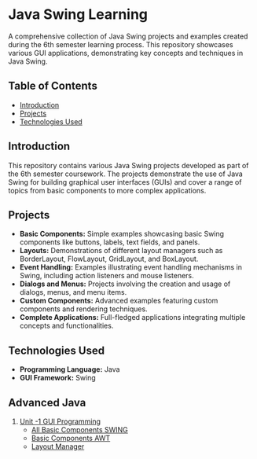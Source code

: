 # Java Swing Learning 

A comprehensive collection of Java Swing projects and examples created during the 6th semester learning process. This repository showcases various GUI applications, demonstrating key concepts and techniques in Java Swing.

## Table of Contents
- [Introduction](#introduction)
- [Projects](#projects)
- [Technologies Used](#technologies-used)


## Introduction
This repository contains various Java Swing projects developed as part of the 6th semester coursework. The projects demonstrate the use of Java Swing for building graphical user interfaces (GUIs) and cover a range of topics from basic components to more complex applications.

## Projects
- **Basic Components:** Simple examples showcasing basic Swing components like buttons, labels, text fields, and panels.
- **Layouts:** Demonstrations of different layout managers such as BorderLayout, FlowLayout, GridLayout, and BoxLayout.
- **Event Handling:** Examples illustrating event handling mechanisms in Swing, including action listeners and mouse listeners.
- **Dialogs and Menus:** Projects involving the creation and usage of dialogs, menus, and menu items.
- **Custom Components:** Advanced examples featuring custom components and rendering techniques.
- **Complete Applications:** Full-fledged applications integrating multiple concepts and functionalities.

## Technologies Used
- **Programming Language:** Java
- **GUI Framework:** Swing


## Advanced Java
1. [Unit -1 GUI Programming](https://github.com/LeahDeshar/java-swing/tree/master/src/unitOne)
   - [All Basic Components SWING](https://github.com/LeahDeshar/java-swing/tree/master/src/basicComponent)
   - [Basic Components AWT](https://github.com/LeahDeshar/java-swing/tree/master/src/BasicComponentAWT)
   - [Layout Manager](https://github.com/LeahDeshar/java-swing/tree/master/src/layoutManager)